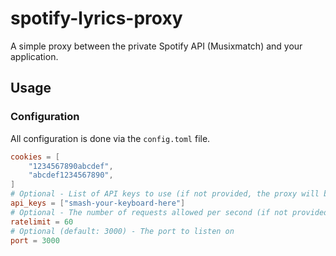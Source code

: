 # spotify-lyrics-proxy

A simple proxy between the private Spotify API (Musixmatch) and your application.

## Usage

### Configuration

All configuration is done via the `config.toml` file.

```toml
cookies = [
    "1234567890abcdef",
    "abcdef1234567890",
]
# Optional - List of API keys to use (if not provided, the proxy will be open to anyone)
api_keys = ["smash-your-keyboard-here"]
# Optional - The number of requests allowed per second (if not provided no ratelimiting will be done)
ratelimit = 60
# Optional (default: 3000) - The port to listen on
port = 3000

```